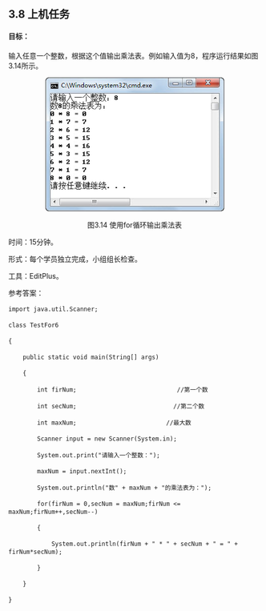 ## 3.8  上机任务

 


#### 目标： 

 

输入任意一个整数，根据这个值输出乘法表。例如输入值为8，程序运行结果如图3.14所示。

<p align="center"><img  src="../../img/d3z/tu3.14.png"/></p>
<p align="center"> 图3.14  使用for循环输出乘法表 </p>  
时间：15分钟。

 



形式：每个学员独立完成，小组组长检查。

 



工具：EditPlus。

 



参考答案： 


```
import java.util.Scanner;

class TestFor6 

{

    public static void main(String[] args) 

    {

        int firNum;                            //第一个数

        int secNum;                           //第二个数

        int maxNum;                         //最大数

        Scanner input = new Scanner(System.in);

        System.out.print("请输入一个整数：");

        maxNum = input.nextInt();

        System.out.println("数" + maxNum + "的乘法表为：");

        for(firNum = 0,secNum = maxNum;firNum <= maxNum;firNum++,secNum--)

        {

        	System.out.println(firNum + " * " + secNum + " = " + firNum*secNum);

        }

    }

}

```



